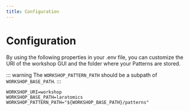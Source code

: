 ```yaml
---
title: Configuration
---
```

# Configuration
By using the following properties in your .env file, you can customize the URI of the workshop GUI and the folder where your Patterns are stored.

::: warning
The `WORKSHOP_PATTERN_PATH` should be a subpath of `WORKSHOP_BASE_PATH`.
:::

```dotenv
WORKSHOP_URI=workshop
WORKSHOP_BASE_PATH=laratomics
WORKSHOP_PATTERN_PATH="${WORKSHOP_BASE_PATH}/patterns"
```